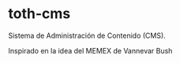 # toth-cms
Sistema de Administración de Contenido (CMS).

Inspirado en la idea del MEMEX de Vannevar Bush
